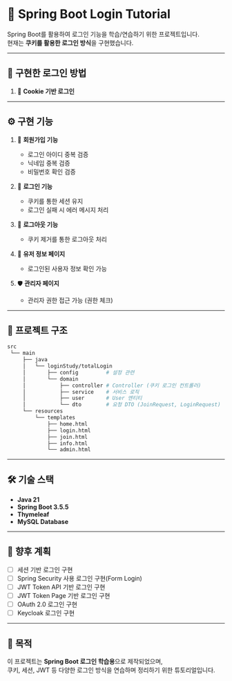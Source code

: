 # 🚀 Spring Boot Login Tutorial

Spring Boot를 활용하여 로그인 기능을 학습/연습하기 위한 프로젝트입니다.  
현재는 **쿠키를 활용한 로그인 방식**을 구현했습니다.

---

## 🔑 구현한 로그인 방법
1. 🍪 **Cookie 기반 로그인**

---

## ⚙️ 구현 기능
1. 📝 **회원가입 기능**
    - 로그인 아이디 중복 검증
    - 닉네임 중복 검증
    - 비밀번호 확인 검증

2. 🔐 **로그인 기능**
    - 쿠키를 통한 세션 유지
    - 로그인 실패 시 에러 메시지 처리

3. 🚪 **로그아웃 기능**
    - 쿠키 제거를 통한 로그아웃 처리

4. 👤 **유저 정보 페이지**
    - 로그인된 사용자 정보 확인 가능

5. 🛡️ **관리자 페이지**
    - 관리자 권한 접근 가능 (권한 체크)

---

## 📂 프로젝트 구조

```bash
src
 └── main
     ├── java
     │   └── loginStudy/totalLogin
     │       ├── config         # 설정 관련
     │       └── domain
     │           ├── controller # Controller (쿠키 로그인 컨트롤러)
     │           ├── service    # 서비스 로직
     │           ├── user       # User 엔티티
     │           └── dto        # 요청 DTO (JoinRequest, LoginRequest)
     └── resources
         └── templates
             ├── home.html
             ├── login.html
             ├── join.html
             ├── info.html
             └── admin.html

```
---

## 🛠️ 기술 스택
- **Java 21**
- **Spring Boot 3.5.5**
- **Thymeleaf**
- **MySQL Database**

---

## 📌 향후 계획
- [ ] 세션 기반 로그인 구현
- [ ] Spring Security 사용 로그인 구현(Form Login)
- [ ] JWT Token API 기반 로그인 구현
- [ ] JWT Token Page 기반 로그인 구현
- [ ] OAuth 2.0 로그인 구현
- [ ] Keycloak 로그인 구현

---

## 🙌 목적
이 프로젝트는 **Spring Boot 로그인 학습용**으로 제작되었으며,  
쿠키, 세션, JWT 등 다양한 로그인 방식을 연습하며 정리하기 위한 튜토리얼입니다.

